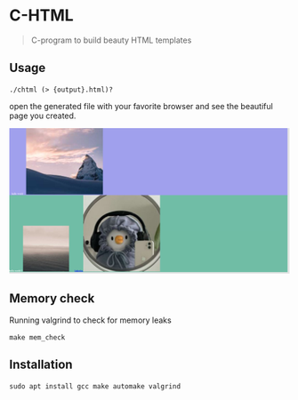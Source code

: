# C-HTML

> C-program to build beauty HTML templates

## Usage

```shell
./chtml (> {output}.html)?
```

open the generated file with your favorite browser and see the beautiful page you created.

![example of page](./assets/page1_example.png)

## Memory check

Running valgrind to check for memory leaks

```shell
make mem_check
```

## Installation

```shell
sudo apt install gcc make automake valgrind
```

